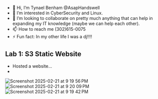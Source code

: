 - 👋 Hi, I’m Tynael Benham @AsapHandswell
- 👀 I’m interested in CyberSecurity and Linux.
- 💞️ I’m looking to collaborate on pretty much anything that can help in expanding my IT knowledge (maybe we can help each other).
- 📫 How to reach me  (302)615-0075
- ⚡ Fun fact: In my other life I was a dj!!!!

<!---
AsapHandswell/AsapHandswell is a ✨ special ✨ repository because its `README.md` (this file) appears on your GitHub profile.
You can click the Preview link to take a look at your changes.
--->
## Lab 1: S3 Static Website
- Hosted a website...
- 
  
![Screenshot 2025-02-21 at 9 19 56 PM](https://github.com/user-attachments/assets/fbe78b5a-5af7-4011-aa02-cef7f913a4db)
![Screenshot 2025-02-21 at 9 20 09 PM](https://github.com/user-attachments/assets/e3f2b96b-201d-4e91-9562-a514500b5780)
![Screenshot 2025-02-21 at 9 19 42 PM](https://github.com/user-attachments/assets/f82d2eee-4a79-415e-ad8b-22b8f0813b3e)
